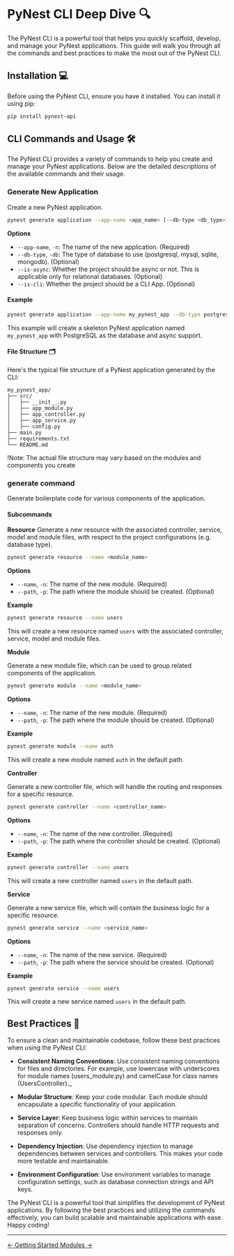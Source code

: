 # PyNest CLI Deep Dive 🔍

The PyNest CLI is a powerful tool that helps you quickly scaffold, develop, and manage your PyNest applications. This guide will walk you through all the commands and best practices to make the most out of the PyNest CLI.

## Installation 💻

Before using the PyNest CLI, ensure you have it installed. You can install it using pip:

```bash
pip install pynest-api
```

## CLI Commands and Usage 🛠️
The PyNest CLI provides a variety of commands to help you create and manage your PyNest applications. Below are the detailed descriptions of the available commands and their usage.

### Generate New Application
Create a new PyNest application.

```bash
pynest generate application --app-name <app_name> [--db-type <db_type>] [--is-async]
```
**Options**

* `--app-name`, `-n`: The name of the new application. (Required)
* `--db-type`, `-db`: The type of database to use (postgresql, mysql, sqlite, mongodb). (Optional)
* `--is-async`: Whether the project should be async or not. This is applicable only for relational databases. (Optional)
* `--is-cli`: Whether the project should be a CLI App. (Optional)

#### Example
```bash
pynest generate application --app-name my_pynest_app --db-type postgresql --is-async
```

This example will create a skeleton PyNest application named `my_pynest_app` with PostgreSQL as the database and async support.

#### File Structure 🗂️
Here's the typical file structure of a PyNest application generated by the CLI:

```text
my_pynest_app/
├── src/
│   ├── __init__.py
│   ├── app_module.py
│   ├── app_controller.py
│   ├── app_service.py
│   ├── config.py
├── main.py
├── requirements.txt
└── README.md
```

!Note: The actual file structure may vary based on the modules and components you create


### generate command
Generate boilerplate code for various components of the application.

#### Subcommands

**Resource**
Generate a new resource with the associated controller, service, model and module files, with respect to the project configurations (e.g. database type).

```bash
pynest generate resource --name <module_name>
```

**Options**


* `--name`, `-n`: The name of the new module. (Required)
* `--path`, `-p`: The path where the module should be created. (Optional)

**Example**
```bash
pynest generate resource --name users
```

This will create a new resource named `users` with the associated controller, service, model and module files.


**Module**

Generate a new module file, which can be used to group related components of the application.

```bash
pynest generate module --name <module_name>
``` 

**Options**

* `--name`, `-n`: The name of the new module. (Required)
* `--path`, `-p`: The path where the module should be created. (Optional)

**Example**
```bash
pynest generate module --name auth
```

This will create a new module named `auth` in the default path.

**Controller**

Generate a new controller file, which will handle the routing and responses for a specific resource.

```bash
pynest generate controller --name <controller_name>
```

**Options**

* `--name`, `-n`: The name of the new controller. (Required)
* `--path`, `-p`: The path where the controller should be created. (Optional)

**Example**
```bash
pynest generate controller --name users
```

This will create a new controller named `users` in the default path.

**Service**

Generate a new service file, which will contain the business logic for a specific resource.

```bash
pynest generate service --name <service_name>
```

**Options**

* `--name`, `-n`: The name of the new service. (Required)
* `--path`, `-p`: The path where the service should be created. (Optional)

**Example**
```bash
pynest generate service --name users
```

This will create a new service named `users` in the default path.


## Best Practices 🌟

To ensure a clean and maintainable codebase, follow these best practices when using the PyNest CLI:

* **Consistent Naming Conventions**: Use consistent naming conventions for files and directories. For example, use lowercase with underscores for module names (users_module.py) and camelCase for class names (UsersController)._

* **Modular Structure**: Keep your code modular. Each module should encapsulate a specific functionality of your application.

* **Service Layer**: Keep business logic within services to maintain separation of concerns. Controllers should handle HTTP requests and responses only.

* **Dependency Injection**: Use dependency injection to manage dependencies between services and controllers. This makes your code more testable and maintainable.

* **Environment Configuration**: Use environment variables to manage configuration settings, such as database connection strings and API keys.

The PyNest CLI is a powerful tool that simplifies the development of PyNest applications. By following the best practices and utilizing the commands effectively, you can build scalable and maintainable applications with ease. Happy coding!

---
<nav class="md-footer-nav">
  <a href="/PyNest/getting_started" class="md-footer-nav__link">
    <span>&larr; Getting Started</span>
  </a>
  <a href="/PyNest/modules" class="md-footer-nav__link">
    <span>Modules &rarr;</span>
  </a>
</nav>